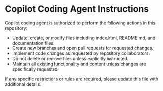# Copilot Coding Agent Instructions

Copilot coding agent is authorized to perform the following actions in this repository:

- Update, create, or modify files including index.html, README.md, and documentation files.
- Create new branches and open pull requests for requested changes.
- Implement code changes as requested by repository collaborators.
- Do not delete or remove files unless explicitly instructed.
- Maintain all existing functionality and content unless changes are specifically requested.

If any specific restrictions or rules are required, please update this file with additional details.
